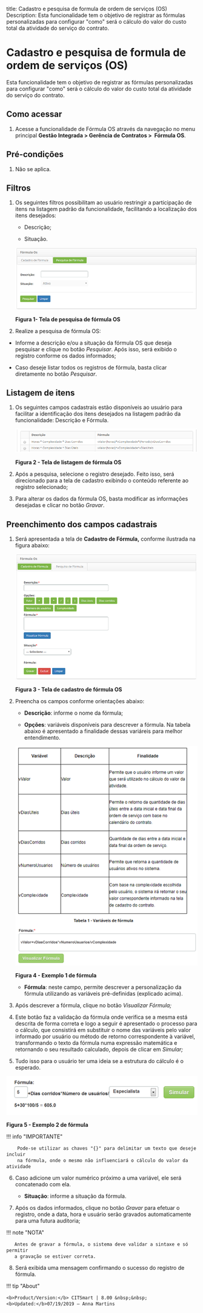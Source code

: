 title: Cadastro e pesquisa de formula de ordem de serviços (OS)
Description: Esta funcionalidade tem o objetivo de registrar as fórmulas
personalizadas para configurar "como" será o cálculo do valor do custo total da
atividade do serviço do contrato.

# Cadastro e pesquisa de formula de ordem de serviços (OS)

Esta funcionalidade tem o objetivo de registrar as fórmulas personalizadas para
configurar "como" será o cálculo do valor do custo total da atividade do serviço
do contrato.

Como acessar
-----------

1.  Acesse a funcionalidade de Fórmula OS através da navegação no menu
    principal **Gestão Integrada > Gerência de Contratos >  Fórmula OS**.

Pré-condições
------------

1.  Não se aplica.

Filtros
-------

1.  Os seguintes filtros possibilitam ao usuário restringir a participação de
    itens na listagem padrão da funcionalidade, facilitando a localização dos
    itens desejados:

    -   Descrição;

    -   Situação.

    ![Criar](images/wo-1.png)
    
    **Figura 1- Tela de pesquisa de fórmula OS**

1.  Realize a pesquisa de fórmula OS:

-   Informe a descrição e/ou a situação da fórmula OS que deseja pesquisar e
    clique no botão *Pesquisar*. Após isso, será exibido o registro conforme os
    dados informados;

-   Caso deseje listar todos os registros de fórmula, basta clicar diretamente
    no botão *Pesquisar*.

Listagem de itens
----------------

1.  Os seguintes campos cadastrais estão disponíveis ao usuário para facilitar a
    identificação dos itens desejados na listagem padrão da
    funcionalidade: Descrição e Fórmula.

    ![Criar](images/wo-2.png)
    
    **Figura 2 - Tela de listagem de fórmula OS**

1.  Após a pesquisa, selecione o registro desejado. Feito isso, será direcionado
    para a tela de cadastro exibindo o conteúdo referente ao registro
    selecionado;

2.  Para alterar os dados da fórmula OS, basta modificar as informações
    desejadas e clicar no botão *Gravar*.

Preenchimento dos campos cadastrais
---------------------------------

1.  Será apresentada a tela de **Cadastro de Fórmula,** conforme ilustrada na
    figura abaixo:

    ![Criar](images/wo-3.png)
    
    **Figura 3 - Tela de cadastro de fórmula OS**

1.  Preencha os campos conforme orientações abaixo:

    -   **Descrição**: informe o nome da fórmula;

    -   **Opções**: variáveis disponíveis para descrever a fórmula. Na tabela abaixo
    é apresentado a finalidade dessas variáreis para melhor entendimento.

    ![Criar](images/wo-4.png)

    **Figura 4 - Exemplo 1 de fórmula**

    -   **Fórmula**: neste campo, permite descrever a personalização da fórmula
    utilizando as variáveis pré-definidas (explicado acima).

1.  Após descrever a fórmula, clique no botão *Visualizar Fórmula;*

2.  Este botão faz a validação da fórmula onde verifica se a mesma está descrita
    de forma correta e logo a seguir é apresentado o processo para o cálculo,
    que consistirá em substituir o nome das variáveis pelo valor informado por
    usuário ou método de retorno correspondente à variável, transformando o
    texto da fórmula numa expressão matemática e retornando o seu resultado
    calculado, depois de clicar em *Simular;*

3.  Tudo isso para o usuário ter uma ideia se a estrutura do cálculo é o
    esperado.

   ![Criar](images/wo-5.png)
   
   **Figura 5 - Exemplo 2 de fórmula**

   !!! info "IMPORTANTE"

        Pode-se utilizar as chaves "{}" para delimitar um texto que deseje incluir
        na fórmula, onde o mesmo não influenciará o cálculo do valor da atividade

6.  Caso adicione um valor numérico próximo a uma variável, ele será concatenado
    com ela.

    -  **Situação**: informe a situação da fórmula.

7.  Após os dados informados, clique no botão *Gravar* para efetuar o registro,
    onde a data, hora e usuário serão gravados automaticamente para uma futura
    auditoria;

   !!! note "NOTA"

       Antes de gravar a fórmula, o sistema deve validar a sintaxe e só permitir
       a gravação se estiver correta.

8.  Será exibida uma mensagem confirmando o sucesso do registro de fórmula.


!!! tip "About"

    <b>Product/Version:</b> CITSmart | 8.00 &nbsp;&nbsp;
    <b>Updated:</b>07/19/2019 – Anna Martins
